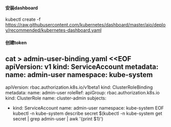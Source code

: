 #### 安装dashboard
kubectl create -f https://raw.githubusercontent.com/kubernetes/dashboard/master/aio/deploy/recommended/kubernetes-dashboard.yaml
#### 创建token
cat > admin-user-binding.yaml <<EOF
apiVersion: v1
kind: ServiceAccount
metadata:
  name: admin-user
  namespace: kube-system
---
apiVersion: rbac.authorization.k8s.io/v1beta1
kind: ClusterRoleBinding
metadata:
  name: admin-user
roleRef:
  apiGroup: rbac.authorization.k8s.io
  kind: ClusterRole
  name: cluster-admin
subjects:
- kind: ServiceAccount
  name: admin-user
  namespace: kube-system
EOF
kubectl -n kube-system describe secret $(kubectl -n kube-system get secret | grep admin-user | awk '{print $1}')